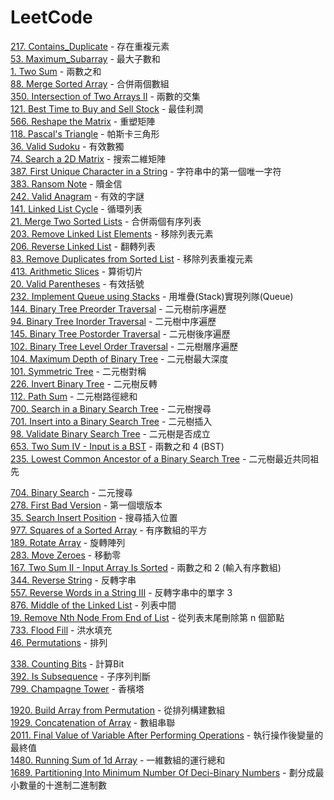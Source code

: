 # LeetCode

[217. Contains_Duplicate](/problems/217.Contains_Duplicate.md) - 存在重複元素  
[53. Maximum_Subarray](/problems/53.Maximum_Subarray.md) - 最大子數和  
[1. Two Sum](/problems/1.Two_Sum.md) - 兩數之和  
[88. Merge Sorted Array](/problems/88.Merge_Sorted_Array.md) - 合併兩個數組  
[350. Intersection of Two Arrays II](/problems/350.Intersection_of_Two_Arrays_II.md) - 兩數的交集  
[121. Best Time to Buy and Sell Stock](/problems/121.Best_Time_to_Buy_and_Sell_Stock.md) - 最佳利潤  
[566. Reshape the Matrix](/problems/566.Reshape_the_Matrix.md) - 重塑矩陣  
[118. Pascal's Triangle](/problems/118.Pascal's_Triangle.md) - 帕斯卡三角形  
[36. Valid Sudoku](/problems/36.Valid_Sudoku.md) - 有效數獨  
[74. Search a 2D Matrix](/problems/74.Search_a_2D_Matrix.md) - 搜索二維矩陣  
[387. First Unique Character in a String](/problems/387.First_Unique_Character_in_a_String.md) - 字符串中的第一個唯一字符  
[383. Ransom Note](/problems/383.Ransom_Note.md) - 贖金信  
[242. Valid Anagram](/problems/242.Valid_Anagram.md) - 有效的字謎  
[141. Linked List Cycle](/problems/141.Linked_List_Cycle.md) - 循環列表  
[21. Merge Two Sorted Lists](/problems/21.Merge_Two_Sorted_Lists.md) - 合併兩個有序列表  
[203. Remove Linked List Elements](/problems/203.Remove_Linked_List_Elements.md) - 移除列表元素  
[206. Reverse Linked List](/problems/206.Reverse_Linked_List.md) - 翻轉列表  
[83. Remove Duplicates from Sorted List](/problems/83.Remove_Duplicates_from_Sorted_List.md) - 移除列表重複元素  
[413. Arithmetic Slices](/problems/413.Arithmetic_Slices.md) - 算術切片  
[20. Valid Parentheses](/problems/20.Valid_Parentheses.md) - 有效括號  
[232. Implement Queue using Stacks](/problems/232.Implement_Queue_using_Stacks.md) - 用堆疊(Stack)實現列隊(Queue)  
[144. Binary Tree Preorder Traversal](/problems/144.Binary_Tree_Preorder_Traversal.md) - 二元樹前序遍歷  
[94. Binary Tree Inorder Traversal](/problems/94.Binary_Tree_Inorder_Traversal.md) - 二元樹中序遍歷  
[145. Binary Tree Postorder Traversal](/problems/145.Binary_Tree_Postorder_Traversal.md) - 二元樹後序遍歷  
[102. Binary Tree Level Order Traversal](/problems/102.Binary_Tree_Level_Order_Traversal.md) - 二元樹層序遍歷  
[104. Maximum Depth of Binary Tree](/problems/104.Maximum_Depth_of_Binary_Tree.md) - 二元樹最大深度  
[101. Symmetric Tree](/problems/101.Symmetric_Tree.md) - 二元樹對稱  
[226. Invert Binary Tree](/problems/226.Invert_Binary_Tree.md) - 二元樹反轉  
[112. Path Sum](/problems/112.Path_Sum.md) - 二元樹路徑總和  
[700. Search in a Binary Search Tree](/problems/700.Search_in_a_Binary_Search_Tree.md) - 二元樹搜尋  
[701. Insert into a Binary Search Tree](/problems/701.Insert_into_a_Binary_Search_Tree.md) - 二元樹插入  
[98. Validate Binary Search Tree](/problems/98.Validate_Binary_Search_Tree.md) - 二元樹是否成立  
[653. Two Sum IV - Input is a BST](/problems/653.Two_Sum_IV_Input_is_a_BST.md) - 兩數之和 4 (BST)  
[235. Lowest Common Ancestor of a Binary Search Tree](/problems/235.Lowest_Common_Ancestor_of_a_Binary_Search_Tree.md) - 二元樹最近共同祖先  

[704. Binary Search](/problems/704.Binary_Search.md) - 二元搜尋  
[278. First Bad Version](/problems/278.First_Bad_Version.md) - 第一個壞版本  
[35. Search Insert Position](/problems/35.Search_Insert_Position.md) - 搜尋插入位置  
[977. Squares of a Sorted Array](/problems/977.Squares_of_a_Sorted_Array.md) - 有序數組的平方  
[189. Rotate Array](/problems/189.Rotate_Array.md) - 旋轉陣列  
[283. Move Zeroes](/problems/283.Move_Zeroes.md) - 移動零  
[167. Two Sum II - Input Array Is Sorted](/problems/167.Two_Sum_II_Input_Array_Is_Sorted.md) - 兩數之和 2 (輸入有序數組)  
[344. Reverse String](/problems/344.Reverse_String.md) - 反轉字串  
[557. Reverse Words in a String III](/problems/557.Reverse_Words_in_a_String_III.md) - 反轉字串中的單字 3  
[876. Middle of the Linked List](/problems/876.Middle_of_the_Linked_List.md) - 列表中間  
[19. Remove Nth Node From End of List](/problems/19.Remove_Nth_Node_From_End_of_List.md) - 從列表末尾刪除第 n 個節點  
[733. Flood Fill](/problems/733.Flood_Fill.md) - 洪水填充  
[46. Permutations](/problems/46.Permutations.md) - 排列  


[338. Counting Bits](/problems/338.Counting_Bits.md) - 計算Bit  
[392. Is Subsequence](/problems/392.Is_Subsequence.md) - 子序列判斷  
[799. Champagne Tower](/problems/799.Champagne_Tower.md) - 香檳塔  


[1920. Build Array from Permutation](/problems/1920.Build_Array_from_Permutation.md) - 從排列構建數組  
[1929. Concatenation of Array](/problems/1929.Concatenation_of_Array.md) - 數組串聯  
[2011. Final Value of Variable After Performing Operations](/problems/2011.Final_Value_of_Variable_After_Performing_Operations.md) - 執行操作後變量的最終值  
[1480. Running Sum of 1d Array](/problems/1480.Running_Sum_of_1d_Array.md) - 一維數組的運行總和  
[1689. Partitioning Into Minimum Number Of Deci-Binary Numbers](1689.Partitioning_Into_Minimum_Number_Of_Deci-Binary_Numbers.md) - 劃分成最小數量的十進制二進制數  
